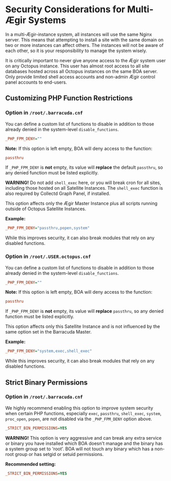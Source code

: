 
# Security Considerations for Multi-Ægir Systems

In a multi-Ægir-instance system, all instances will use the same Nginx server. This means that attempting to install a site with the same domain on two or more instances can affect others. The instances will not be aware of each other, so it is your responsibility to manage the system wisely.

It is critically important to never give anyone access to the Ægir system user on any Octopus instance. This user has almost root access to all site databases hosted across all Octopus instances on the same BOA server. Only provide limited shell access accounts and non-admin Ægir control panel accounts to end-users.

## Customizing PHP Function Restrictions

### Option in `/root/.barracuda.cnf`

You can define a custom list of functions to disable in addition to those already denied in the system-level `disable_functions`.

```ini
_PHP_FPM_DENY=""
```

**Note:** If this option is left empty, BOA will deny access to the function:

```ini
passthru
```

If `_PHP_FPM_DENY` is **not** empty, its value will **replace** the default `passthru`, so any denied function must be listed explicitly.

**WARNING!** Do not add `shell_exec` here, or you will break cron for all sites, including those hosted on all Satellite Instances. The `shell_exec` function is also required by Collectd Graph Panel, if installed.

This option affects only the Ægir Master Instance plus all scripts running outside of Octopus Satellite Instances.

**Example:**

```ini
_PHP_FPM_DENY="passthru,popen,system"
```

While this improves security, it can also break modules that rely on any disabled functions.

### Option in `/root/.USER.octopus.cnf`

You can define a custom list of functions to disable in addition to those already denied in the system-level `disable_functions`.

```ini
_PHP_FPM_DENY=""
```

**Note:** If this option is left empty, BOA will deny access to the function:

```ini
passthru
```

If `_PHP_FPM_DENY` is **not** empty, its value will **replace** `passthru`, so any denied function must be listed explicitly.

This option affects only this Satellite Instance and is not influenced by the same option set in the Barracuda Master.

**Example:**

```ini
_PHP_FPM_DENY="system,exec,shell_exec"
```

While this improves security, it can also break modules that rely on any disabled functions.

## Strict Binary Permissions

### Option in `/root/.barracuda.cnf`

We highly recommend enabling this option to improve system security when certain PHP functions, especially `exec`, `passthru`, `shell_exec`, `system`, `proc_open`, `popen`, are not disabled via the `_PHP_FPM_DENY` option above.

```ini
_STRICT_BIN_PERMISSIONS=YES
```

**WARNING!** This option is very aggressive and can break any extra service or binary you have installed which BOA doesn't manage and the binary has a system group set to 'root'. BOA will not touch any binary which has a non-root group or has setgid or setuid permissions.

**Recommended setting:**

```ini
_STRICT_BIN_PERMISSIONS=YES
```
